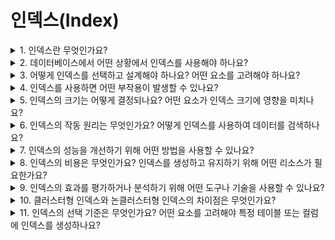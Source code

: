 # 인덱스(Index)

<details>
<summary>1. 인덱스란 무엇인가요?</summary>
<div>

    - 데이터베이스에서 데이터의 빠른 검색을 위해 사용되는 구조이다.

</div>
</details>

    
<details>
<summary>2. 데이터베이스에서 어떤 상황에서 인덱스를 사용해야 하나요?</summary>
<div>

    - 대량의 데이터가 있는 테이블에서 특정 데이터를 빠르게 검색해야할 때
    - 정렬된 결과를 필요로 하는 쿼리를 자주 실행해야 할 때
    - 조인 작업이 자주 발생하는 쿼리에서 조인 컬럼에 인덱스를 생성해야 할 때

</div>
</details>

<details>
<summary>3. 어떻게 인덱스를 선택하고 설계해야 하나요? 어떤 요소를 고려해야 하나요?</summary>
<div>
    - 어떤 컬럼 조합에 인덱스를 생성해야할 지 결정한다.
    - 데이터의 변경 빈도와 검색 빈도를 고려해 인덱스를 생성한다.
    - 특정 쿼리의 실행 계획을 개선하기 위해 인덱스를 조정한다.
</div>
</details>
    
<details>
<summary>4. 인덱스를 사용하면 어떤 부작용이 발생할 수 있나요?</summary>
<div>
    - 인덱스를 유지하기위해 추가적인 디스크 공간이 필요하다.
    - 데이터의 변경 작업(SELECT 외)이 느려질 수 있다.
</div>
</details>
    
  
<details>
<summary>5. 인덱스의 크기는 어떻게 결정되나요? 어떤 요소가 인덱스 크기에 영향을 미치나요?</summary>
<div>
    - 인덱스에 저장되는 키의 개수와 각 키의 크기에 따라 결정된다.
    - 인덱스의 크기가 크면 추가적인 리소스가 필요하다.
</div>
</details>


<details>
<summary>6. 인덱스의 작동 원리는 무엇인가요? 어떻게 인덱스를 사용하여 데이터를 검색하나요?</summary>
<div>
    - 일반적으로 B-트리를 사용한다. B-트리는 각 노드에 여러 개의 키와 자식이 있고, 키를 기반으로 정렬되어 있다. 이 트리 구조를 통해 효율적으로 탐색할 수 있다.
</div>
</details>
    
<details>
<summary>7. 인덱스의 성능을 개선하기 위해 어떤 방법을 사용할 수 있나요?</summary>
<div>
    - 적절한 인덱스 유형을 선택한다.
    - 인덱스의 크기를 최소화하고 중복 키를 최소화한다.
</div>
</details>
    
    
<details>
<summary>8. 인덱스의 비용은 무엇인가요? 인덱스를 생성하고 유지하기 위해 어떤 리소스가 필요한가요?</summary>
<div>
    - 인덱스의 크기가 클수록 더 많은 디스크 공간이 필요하며, 인덱스를 유지하는데에도 추가적인 리소스가 필요하다.
</div>
</details>

<details>
<summary>9. 인덱스의 효과를 평가하거나 분석하기 위해 어떤 도구나 기술을 사용할 수 있나요?</summary>
<div>
    - DBMS에서 제공하는 성능 모니터링 또는 쿼리 실행 계획을 분석하는 도구를 사용할 수 있다.
</div>
</details>


<details>
<summary>10. 클러스터형 인덱스와 논클러스터형 인덱스의 차이점은 무엇인가요?</summary>
<div>
    - 클러스터형 인덱스는 데이터 행의 물리적인 순서에 따라 인덱스를 정렬하는 것이며, 해당 테이블의 기본 정렬 순서에 따라 구성된다.
    - 논클러스터형 인덱스는 데이터행의 물리적인 순서와는 독립적으로 인덱스를 정렬한다.
</div>
</details>

    


<details>
<summary>11. 인덱스의 선택 기준은 무엇인가요? 어떤 요소를 고려해야 특정 테이블 또는 컬럼에 인덱스를 생성하나요?</summary>
<div>
    - 일반적으로 인덱스로 선택하는 컬럼은 자주 검색되는 컬럼이거나 조인 작업에 사용되는 컬럼이다.
</div>
</details>
